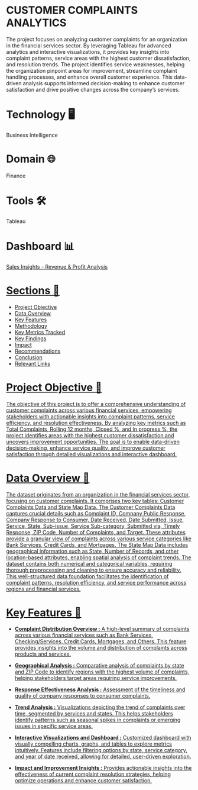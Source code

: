 # CUSTOMER COMPLAINTS ANALYTICS
The project focuses on analyzing customer complaints for an organization in the financial services sector. By leveraging Tableau for advanced analytics and interactive visualizations, it provides key insights into complaint patterns, service areas with the highest customer dissatisfaction, and resolution trends. The project identifies service weaknesses, helping the organization pinpoint areas for improvement, streamline complaint handling processes, and enhance overall customer experience. This data-driven analysis supports informed decision-making to enhance customer satisfaction and drive positive changes across the company’s services.

# Technology 🖥️
Business Intelligence

# Domain 🌐
Finance

# Tools 🛠
Tableau

# Dashboard 📊
<a href="https://public.tableau.com/app/profile/tushar.kshirsagar2148/viz/SalesInsightsDashboard_17110372111310/Dashboard-Revenue?publish=yes">Sales Insights - Revenue & Profit Analysis

# Sections 📂
- Project Objective
- Data Overview
- Key Features
- Methodology
- Key Metrics Tracked
- Key Findings
- Impact
- Recommendations
- Conclusion
- Relevant Links

# Project Objective 🎯
The objective of this project is to offer a comprehensive understanding of customer complaints across various financial services, empowering stakeholders with actionable insights into complaint patterns, service efficiency, and resolution effectiveness. By analyzing key metrics such as Total Complaints, Rolling 12 months, Closed %, and In progress %, the project identifies areas with the highest customer dissatisfaction and uncovers improvement opportunities. The goal is to enable data-driven decision-making, enhance service quality, and improve customer satisfaction through detailed visualizations and interactive dashboard.

# Data Overview 📑
The dataset originates from an organization in the financial services sector, focusing on customer complaints. It comprises two key tables: Customer Complaints Data and State Map Data. The Customer Complaints Data captures crucial details such as Complaint ID, Company Public Response, Company Response to Consumer, Date Received, Date Submitted, Issue, Service, State, Sub-issue, Service Sub-category, Submitted via, Timely Response, ZIP Code, Number of Complaints, and Target. These attributes provide a granular view of complaints across various service categories like Bank Services, Credit Cards, and Mortgages. The State Map Data includes geographical information such as State, Number of Records, and other location-based attributes, enabling spatial analysis of complaint trends. The dataset contains both numerical and categorical variables, requiring thorough preprocessing and cleaning to ensure accuracy and reliability. This well-structured data foundation facilitates the identification of complaint patterns, resolution efficiency, and service performance across regions and financial services.

# Key Features 🔑
- **Complaint Distribution Overview :**
A high-level summary of complaints across various financial services such as Bank Services, Checking/Services, Credit Cards, Mortgages, and Others. This feature provides insights into the volume and distribution of complaints across products and services.

- **Geographical Analysis :**
Comparative analysis of complaints by state and ZIP Code to identify regions with the highest volume of complaints, helping stakeholders target areas requiring service improvements.

- **Response Effectiveness Analysis :**
Assessment of the timeliness and quality of company responses to consumer complaints.

- **Trend Analysis :**
Visualizations depicting the trend of complaints over time, segmented by services and states. This helps stakeholders identify patterns such as seasonal spikes in complaints or emerging issues in specific service areas.

- **Interactive Visualizations and Dashboard :**
Customized dashboard with visually compelling charts, graphs, and tables to explore metrics intuitively. Features include filtering options by state, service category, and year of date received, allowing for detailed, user-driven exploration.

- **Impact and Improvement Insights :**
Provides actionable insights into the effectiveness of current complaint resolution strategies, helping optimize operations and enhance customer satisfaction.
